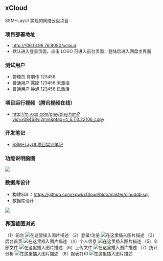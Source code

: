 ## xCloud

SSM+LayUI 实现的网络云盘项目

### 项目部署地址

 - http://106.13.99.76:8080/xcloud
 - 默认进入登录页面，点击 LOGO 可进入前台页面，登陆后进入网盘主界面
 
### 测试用户

 - 管理员 肖朋伟 123456
 - 普通用户 露娜 123456 未激活
 - 普通用户 钟馗 123456 已激活

### 项目运行视频（腾讯视频在线）

 - http://m.v.qq.com/play/play.html?vid=x08468vj2mm&ptag=4_6.7.0.22106_copy

### 开发笔记

 - [SSM+LayUI 项目实训笔记](https://blog.csdn.net/qq_40147863/article/category/8577666)

### 功能说明脑图

<img src="https://img-blog.csdnimg.cn/20190320120326305.png?x-oss-process=image/watermark,type_ZmFuZ3poZW5naGVpdGk,shadow_10,text_aHR0cHM6Ly9pY29kZS5ibG9nLmNzZG4ubmV0,size_16,color_FFFFFF,t_70">

### 数据库设计

 - 构建SQL：https://github.com/xpwi/xCloud/blob/master/clouddb.sql
 - 数据库设计：
<img src="https://img-blog.csdnimg.cn/20190320121726238.png?x-oss-process=image/watermark,type_ZmFuZ3poZW5naGVpdGk,shadow_10,text_aHR0cHM6Ly9pY29kZS5ibG9nLmNzZG4ubmV0,size_16,color_FFFFFF,t_70">

### 界面截图浏览

（1）前台
![在这里插入图片描述](https://img-blog.csdnimg.cn/20190320121709320.png?x-oss-process=image/watermark,type_ZmFuZ3poZW5naGVpdGk,shadow_10,text_aHR0cHM6Ly9pY29kZS5ibG9nLmNzZG4ubmV0,size_16,color_FFFFFF,t_70)
（2）登录/注册
![在这里插入图片描述](https://img-blog.csdnimg.cn/20190320121642309.png?x-oss-process=image/watermark,type_ZmFuZ3poZW5naGVpdGk,shadow_10,text_aHR0cHM6Ly9pY29kZS5ibG9nLmNzZG4ubmV0,size_16,color_FFFFFF,t_70)
（3）后台首页
![在这里插入图片描述](https://img-blog.csdnimg.cn/20190320121700731.png?x-oss-process=image/watermark,type_ZmFuZ3poZW5naGVpdGk,shadow_10,text_aHR0cHM6Ly9pY29kZS5ibG9nLmNzZG4ubmV0,size_16,color_FFFFFF,t_70)
（4）个人信息
![在这里插入图片描述](https://img-blog.csdnimg.cn/20190320121653114.png?x-oss-process=image/watermark,type_ZmFuZ3poZW5naGVpdGk,shadow_10,text_aHR0cHM6Ly9pY29kZS5ibG9nLmNzZG4ubmV0,size_16,color_FFFFFF,t_70)
（5）全部文件
![在这里插入图片描述](https://img-blog.csdnimg.cn/20190320122006909.png?x-oss-process=image/watermark,type_ZmFuZ3poZW5naGVpdGk,shadow_10,text_aHR0cHM6Ly9pY29kZS5ibG9nLmNzZG4ubmV0,size_16,color_FFFFFF,t_70)
（6）上传文件
![在这里插入图片描述](https://img-blog.csdnimg.cn/2019032012202534.png?x-oss-process=image/watermark,type_ZmFuZ3poZW5naGVpdGk,shadow_10,text_aHR0cHM6Ly9pY29kZS5ibG9nLmNzZG4ubmV0,size_16,color_FFFFFF,t_70)
（7）统计分析
![在这里插入图片描述](https://img-blog.csdnimg.cn/20190320122049425.png?x-oss-process=image/watermark,type_ZmFuZ3poZW5naGVpdGk,shadow_10,text_aHR0cHM6Ly9pY29kZS5ibG9nLmNzZG4ubmV0,size_16,color_FFFFFF,t_70)
（8）报表打印
![在这里插入图片描述](https://img-blog.csdnimg.cn/20190320121647139.png?x-oss-process=image/watermark,type_ZmFuZ3poZW5naGVpdGk,shadow_10,text_aHR0cHM6Ly9pY29kZS5ibG9nLmNzZG4ubmV0,size_16,color_FFFFFF,t_70)

